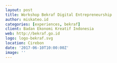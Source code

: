 ```yaml
---
layout: post
title: Workshop Bekraf Digital Entrepreneurship
author: miskateo.id
categories: [experiences, bekraf]
client: Badan Ekonomi Kreatif Indonesia
web: http://bekraf.go.id
logo: logo-bekraf.svg
location: Cirebon
date: '2017-06-10T10:00:00Z'
image: ''
---
```


